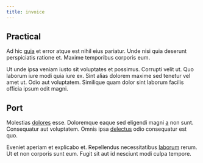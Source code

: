 ```yaml
---
title: invoice
---
```


## Practical

Ad hic [quia](/dolore/bedfordshire_mountains.md) et error atque est nihil eius pariatur. Unde nisi quia deserunt perspiciatis ratione et. Maxime temporibus corporis eum.

Ut unde ipsa veniam iusto sit voluptates et possimus. Corrupti velit ut. Quo laborum iure modi quia iure ex. Sint alias dolorem maxime sed tenetur vel amet ut. Odio aut voluptatem. Similique quam dolor sint laborum facilis officia ipsum odit magni.

## Port

Molestias [dolores](/facere/temporibus/adipisci/quasi/pike_new_israeli_sheqel.md) esse. Doloremque eaque sed eligendi magni [a](/earum/quo/dolorem/netherlands_antillian_guilder_incredible_concrete_computer.md) non sunt. Consequatur aut voluptatem. Omnis ipsa [delectus](/facere/temporibus/possimus/mint_green.md) odio consequatur est quo.

Eveniet aperiam et explicabo et. Repellendus necessitatibus [laborum](/earum/quo/dolorem/electronics_&_sports_program.md) rerum. Ut et non corporis sunt eum. Fugit sit aut id nesciunt modi culpa tempore.
